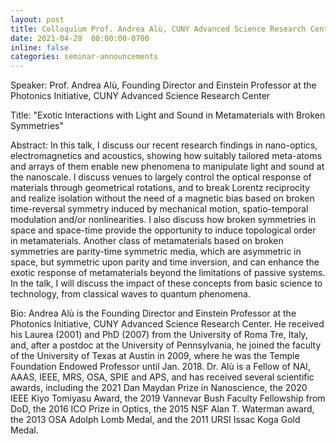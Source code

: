 ```yaml
---
layout: post
title: Colloquium Prof. Andrea Alù, CUNY Advanced Science Research Center
date: 2021-04-28  08:00:00-0700
inline: false
categories: seminar-announcements
---
```


Speaker: Prof. Andrea Alù, Founding Director and Einstein Professor at the Photonics Initiative, CUNY Advanced Science Research Center

Title: "Exotic Interactions with Light and Sound in Metamaterials with Broken Symmetries"

Abstract:  In this talk, I discuss our recent research findings in nano-optics, electromagnetics and acoustics, showing how suitably tailored meta-atoms and arrays of them enable new phenomena to manipulate light and sound at the nanoscale. I discuss venues to largely control the optical response of materials through geometrical rotations, and to break Lorentz reciprocity and realize isolation without the need of a magnetic bias based on broken time-reversal symmetry induced by mechanical motion, spatio-temporal modulation and/or nonlinearities. I also discuss how broken symmetries in space and space-time provide the opportunity to induce topological order in metamaterials. Another class of metamaterials based on broken symmetries are parity-time symmetric media, which are asymmetric in space, but symmetric upon parity and time inversion, and can enhance the exotic response of metamaterials beyond the limitations of passive systems. In the talk, I will discuss the impact of these concepts from basic science to technology, from classical waves to quantum phenomena.

Bio: Andrea Alù is the Founding Director and Einstein Professor at the Photonics Initiative, CUNY Advanced Science Research Center. He received his Laurea (2001) and PhD (2007) from the University of Roma Tre, Italy, and, after a postdoc at the University of Pennsylvania, he joined the faculty of the University of Texas at Austin in 2009, where he was the Temple Foundation Endowed Professor until Jan. 2018. Dr. Alù is a Fellow of NAI, AAAS, IEEE, MRS, OSA, SPIE and APS, and has received several scientific awards, including the 2021 Dan Maydan Prize in Nanoscience, the 2020 IEEE Kiyo Tomiyasu Award, the 2019 Vannevar Bush Faculty Fellowship from DoD, the 2016 ICO Prize in Optics, the 2015 NSF Alan T. Waterman award, the 2013 OSA Adolph Lomb Medal, and the 2011 URSI Issac Koga Gold Medal.
